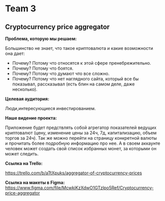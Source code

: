 # Team 3
## Cryptocurrency price aggregator


**Проблема, которую мы решаем:**

Большинство не знает, что такое криптовалюта и какие возможности она дает:
- Почему? Потому что относятся к этой сфере пренебрежительно.
- Почему? Потому что боятся.
- Почему? Потому что думают что все сложно.
- Почему? Потому что нет наглядного сайта, который все бы показывал, 
рассказывал (есть блин на самом деле, даже несколько).

**Целевая аудитория:**

Люди,интересующиеся инвестированием.

**Наше видение проекта:**

Приложение будет предствлять собой агрегатор показателей ведущих криптовалют (цену, изменение цены за 24ч, 7д,
капитализацию, объем торгов за 24ч).
Так же можно перейти на страницу конкретной валюты и прочитать более подробную информацию про нее.
А в своем аккаунте человек может создать свой список избранных монет, за которыми он может следить.

**Ссылка на Trello:**

https://trello.com/b/aTtXpuks/aggregator-of-cryptocurrency-prices

**Ссылка на макеты в Figma:**
https://www.figma.com/file/McwkiKzXdwO1GTzlpo5Ref/Cryptocurrency-price-aggregator

